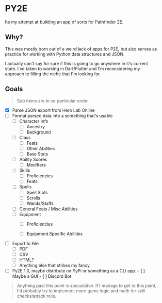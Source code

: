 # PY2E

Its my attempt at building an app of sorts for Pathfinder 2E.

## Why?

This was mostly born out of a weird lack of apps for P2E, but also serves as practice for working with Python data structures and JSON.

I actually can't say for sure if this is going to go anywhere in it's current state. I've taken to working in Dart/Flutter and I'm reconsidering my approach to filling the niche that I'm looking for.

## Goals
> Sub items are in no particular order

- [x] Parse JSON export from Hero Lab Online
- [ ] Format parsed data into a something that's usable
     - [ ] Character Info
       - [ ] Ancestry
       - [ ] Background
     - [ ] Class
        - [ ] Feats
        - [ ] Other Abilities 
        - [ ] Base Stats
     - [ ] Ability Scores
        - [ ] Modifiers 
     - [ ] Skills
        - [ ] Proficiencies
        - [ ] Feats  
     - [ ] Spells
        - [ ] Spell Slots
        - [ ] Scrolls
        - [ ] Wands/Staffs
     - [ ] General Feats / Misc Abilities
     - [ ] Equipment
        - [ ] Proficiencies 
        - [ ] Equipment Specific Abilities 


- [ ] Export to File
  - [ ] PDF
  - [ ] CSV
  - [ ] HTML?
  - [ ] Anything else that strikes my fancy

- [ ] Py2E 1.0, maybe distribute on PyPi or something as a CLI app.
      - [ ] Maybe a GUI
      - [ ] Discord Bot 
 
>Anything past this point is speculative. If I manage to get to this point, I'd probably try to implement more game logic and math for skill checks/attack rolls.

